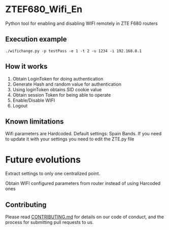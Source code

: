# ZTEF680_Wifi_En

Python tool for enabling and disabling WIFI remotely in ZTE F680 routers

## Execution example

```
./wifichange.py -p testPass -e 1 -t 2 -u 1234 -i 192.168.0.1
```

## How it works
1. Obtain LoginToken for doing authentication
2. Generate Hash and random value for authentication
3. Using loginToken obtains SID cookie value
4. Obtain session Token for being able to operate
5. Enable/Disable WIFI
6. Logout


## Known limitations
Wifi parameters are Hardcoded. Default settings: Spain Bands. If you need to update it with your settings you need to edit the ZTE.py file

# Future evolutions
Extract settings to only one centralized point.

Obtain WIFI configured parameters from router instead of using Harcoded ones 

## Contributing

Please read [CONTRIBUTING.md](https://github.com/jazzran/ZTEF680_Wifi_En/blob/master/Contributing.md) for details on our code of conduct, and the process for submitting pull requests to us.
